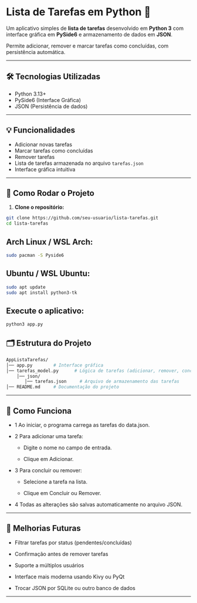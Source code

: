 # Lista de Tarefas em Python 📝

Um aplicativo simples de **lista de tarefas** desenvolvido em **Python 3** com interface gráfica em **PySide6** e armazenamento de dados em **JSON**.  

Permite adicionar, remover e marcar tarefas como concluídas, com persistência automática.

---

## 🛠 Tecnologias Utilizadas

- Python 3.13+
- PySide6 (Interface Gráfica)
- JSON (Persistência de dados)

---

## 💡 Funcionalidades

- Adicionar novas tarefas
- Marcar tarefas como concluídas
- Remover tarefas
- Lista de tarefas armazenada no arquivo `tarefas.json`
- Interface gráfica intuitiva

---

## 🚀 Como Rodar o Projeto

1. **Clone o repositório:**

```bash
git clone https://github.com/seu-usuario/lista-tarefas.git
cd lista-tarefas
```

## Arch Linux / WSL Arch:

```bash
sudo pacman -S Pyside6
```
## Ubuntu / WSL Ubuntu:
```bash
sudo apt update
sudo apt install python3-tk
```

## Execute o aplicativo:
```bash
python3 app.py
```

## 🗂 Estrutura do Projeto
```bash
AppListaTarefas/
│── app.py        # Interface gráfica
│── tarefas_model.py      # Lógica de tarefas (adicionar, remover, concluir)Persistência em JSON (salvar e carregar tarefas)
    │── json/
       │── tarefas.json     # Arquivo de armazenamento das tarefas
│── README.md     # Documentação do projeto
```

---

## 📝 Como Funciona

- 1 Ao iniciar, o programa carrega as tarefas do data.json.

- 2 Para adicionar uma tarefa:

  - Digite o nome no campo de entrada.
  
  - Clique em Adicionar.
  
- 3 Para concluir ou remover:

  - Selecione a tarefa na lista.
  
  - Clique em Concluir ou Remover.
  
- 4 Todas as alterações são salvas automaticamente no arquivo JSON.

---

## 🔧 Melhorias Futuras

- Filtrar tarefas por status (pendentes/concluídas)

- Confirmação antes de remover tarefas

- Suporte a múltiplos usuários

- Interface mais moderna usando Kivy ou PyQt

- Trocar JSON por SQLite ou outro banco de dados

---
